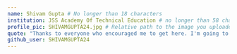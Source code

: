 ```yaml
---
name: Shivam Gupta # No longer than 18 characters
institution: JSS Academy Of Technical Education # no longer than 58 characters
profile_pic: SHIVAMGUPTA24.jpg # Relative path to the image you uploaded
quote: "Thanks to everyone who encouraged me to get here. I'm going to miss you all!" # No longer than 100 characters
github_user: SHIVAMGUPTA24
---
```

